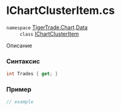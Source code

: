 
# IChartClusterItem.cs
`namespace` [TigerTrade.Chart](../../../../TigerTrade.Chart.md).[Data](../../../../TigerTrade.Chart/Data.md)  
&nbsp;&nbsp;&nbsp;&nbsp;&nbsp;&nbsp;&nbsp;&nbsp;&nbsp;`class` [IChartClusterItem](../../IChartClusterItem.cs.md)

Описание

### Синтаксис
```csharp
int Trades { get; }
```
### Пример  
```csharp
// example
```
